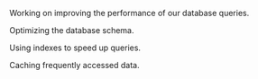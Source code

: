 Working on improving the performance of our database queries.

Optimizing the database schema.

Using indexes to speed up queries.

Caching frequently accessed data.
